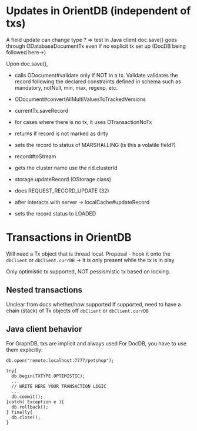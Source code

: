 # Updates in OrientDB (independent of txs)

A field update can change type ?  => test in Java client
doc.save() goes through ODatabaseDocumentTx even if no explicit tx set up (DocDB being followed here->)

Upon doc.save(),

* calls ODocument#validate only if NOT in a tx.  Validate validates the record following the declared constraints defined in schema such as mandatory, notNull, min, max, regexp, etc.
* ODocument#convertAllMultiValuesToTrackedVersions

* currentTx.saveRecord
* for cases where there is no tx, it uses OTransactionNoTx
* returns if record is not marked as dirty
* sets the record to status of MARSHALLING (is this a volatile field?)
* record#toStream
* gets the cluster name use the rid.clusterId
* storage.updateRecord  (OStorage class)
* does REQUEST_RECORD_UPDATE (32)
* after interacts with server -> localCache#updateRecord
* sets the record status to LOADED

# Transactions in OrientDB

Will need a Tx object that is thread local.
Proposal - hook it onto the `dbClient` or `dbClient.currDB` -> it is only present while the tx is in play

Only optimistic tx supported, NOT pessismistic tx based on locking.

## Nested transactions

Unclear from docs whether/how supported
If supported, need to have a chain (stack) of Tx objects off `dbClient` or `dbClient.currDB`

## Java client behavior

For GraphDB, txs are implicit and always used
For DocDB, you have to use them explicitly:

    db.open("remote:localhost:7777/petshop");
    
    try{
      db.begin(TXTYPE.OPTIMISTIC);
      ...
      // WRITE HERE YOUR TRANSACTION LOGIC
      ...
      db.commit();
    }catch( Exception e ){
      db.rollback();
    } finally{
      db.close();
    }
